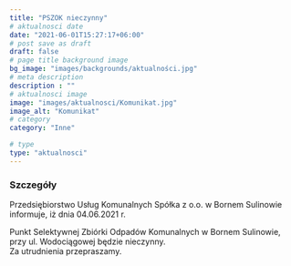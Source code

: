 ```yaml
---
title: "PSZOK nieczynny"
# aktualnosci date
date: "2021-06-01T15:27:17+06:00"
# post save as draft
draft: false
# page title background image
bg_image: "images/backgrounds/aktualności.jpg"
# meta description
description : ""
# aktualnosci image
image: "images/aktualnosci/Komunikat.jpg"
image_alt: "Komunikat"
# category
category: "Inne"

# type
type: "aktualnosci"
---
```


### Szczegóły

Przedsiębiorstwo Usług Komunalnych Spółka z o.o. w Bornem Sulinowie informuje, iż dnia 04.06.2021 r.

Punkt Selektywnej Zbiórki Odpadów Komunalnych w Bornem Sulinowie, przy ul. Wodociągowej będzie nieczynny.  
Za utrudnienia przepraszamy.
